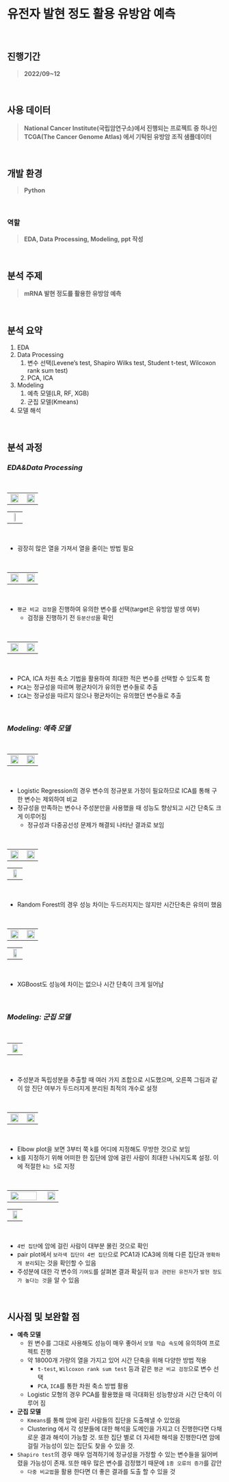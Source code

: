 # 유전자 발현 정도 활용 유방암 예측

<br>

## 진행기간
> **2022/09~12**
<br>


## 사용 데이터
> **National Cancer Institute(국립암연구소)에서 진행되는 프로젝트 중 하나인 TCGA(The Cancer Genome Atlas) 에서 기탁된 유방암 조직 샘플데이터**
<br>

## 개발 환경
> **Python**
<br>

### 역할
> **EDA,  Data Processing, Modeling, ppt 작성**
<br>

## 분석 주제
> **mRNA 발현 정도를 활용한 유방암 예측**
<br>


## 분석 요약

1. EDA
2. Data Processing
    1. 변수 선택(Levene’s test, Shapiro Wilks test, Student t-test, Wilcoxon rank sum test)
    2. PCA, ICA
3. Modeling
    1. 예측 모델(LR, RF, XGB)
    2. 군집 모델(Kmeans)
4. 모델 해석
<br>

## 분석 과정

### *EDA&Data Processing*
<br>

<table width="100%">
  <tr>
    <td align="left" width="50%">
      <img src="https://github.com/user-attachments/assets/49ea475a-b09b-4873-8aa3-65b7badf4504" width="95%">
    </td>
    <td align="right" width="50%">
      <img src="https://github.com/user-attachments/assets/95809509-ecfb-40a9-a8cc-8af51dea2a40" width="95%">
    </td>
  </tr>
</table>

<table width="100%">
  <tr>
    <td align="center">
      <img src="https://github.com/user-attachments/assets/cabf6bb4-96ec-441c-b6ab-f8b46bc7a370" width="48%">
    </td>
  </tr>
</table>
<br>

- 굉장히 많은 열을 가져서 열을 줄이는 방법 필요

<br>

<table width="100%">
  <tr>
    <td align="left" width="50%">
      <img src="https://github.com/user-attachments/assets/3d8cbfaa-1f23-43ef-bf89-9803b4687287" width="95%">
    </td>
    <td align="right" width="50%">
      <img src="https://github.com/user-attachments/assets/8386399b-b4c1-4b7e-b611-689eefd9c488" width="95%">
    </td>
  </tr>
</table>
<br>

- `평균 비교 검정`을 진행하여 유의한 변수를 선택(target은 유방암 발생 여부)
    - 검정을 진행하기 전 `등분산성`을 확인

<br>

<table width="100%">
  <tr>
    <td align="left" width="50%">
      <img src="https://github.com/user-attachments/assets/913d6a6a-980f-44ba-9237-c9f4dbcd3465" width="95%">
    </td>
    <td align="right" width="50%">
      <img src="https://github.com/user-attachments/assets/8b09e83f-de91-47e8-a753-dacba8c7dfcb" width="95%">
    </td>
  </tr>
</table>
<br>

- PCA, ICA 차원 축소 기법을 활용하여 최대한 적은 변수를 선택할 수 있도록 함
- `PCA`는 정규성을 따르며 평균차이가 유의한 변수들로 추출
- `ICA`는 정규성을 따르지 않으나 평균차이는 유의했던 변수들로 추출

<br>

### *Modeling: 예측 모델*
<br>
<table width="100%">
  <tr>
    <td align="left" width="50%">
      <img src="https://github.com/user-attachments/assets/4853336a-96fe-4020-99a9-735bbb4a3cdc" width="95%">
    </td>
    <td align="right" width="50%">
      <img src="https://github.com/user-attachments/assets/6cb59f11-ea53-4151-bc29-1a7f7592b0db" width="95%">
    </td>
  </tr>
</table>
<br>

- Logistic Regression의 경우 변수의 정규분포 가정이 필요하므로 ICA를 통해 구한 변수는 제외하여 비교
- 정규성을 만족하는 변수나 주성분만을 사용했을 때 성능도 향상되고 시간 단축도 크게 이루어짐
    - 정규성과 다중공선성 문제가 해결되 나타난 결과로 보임

<br>

<table width="100%">
  <tr>
    <td align="left" width="50%">
      <img src="https://github.com/user-attachments/assets/33174549-8577-4861-a97e-95ded1e6d983" width="95%">
    </td>
    <td align="right" width="50%">
      <img src="https://github.com/user-attachments/assets/1c11765f-fc6c-4d3c-8dca-2a47e08a5480" width="95%">
    </td>
  </tr>
</table>

<table width="100%">
  <tr>
    <td align="center">
      <img src="https://github.com/user-attachments/assets/1530b990-0c92-44ba-ad46-6426ab32317a" width="60%">
    </td>
  </tr>
</table>
<br>

- Random Forest의 경우 성능 차이는 두드러지지는 않지만 시간단축은 유의미 했음

<br>

<table width="100%">
  <tr>
    <td align="left" width="50%">
      <img src="https://github.com/user-attachments/assets/c0a2eaad-6043-4501-b162-a4e5d5e9feef" width="95%">
    </td>
    <td align="right" width="50%">
      <img src="https://github.com/user-attachments/assets/0f3086d0-dc05-4b2a-9f06-c16d4f8e7e10" width="95%">
    </td>
  </tr>
</table>

<table width="100%">
  <tr>
    <td align="center">
      <img src="https://github.com/user-attachments/assets/ea91bc6c-3884-4d9b-a74f-b5f76aa3d70d" width="60%">
    </td>
  </tr>
</table>
<br>

- XGBoost도 성능에 차이는 없으나 시간 단축이 크게 일어남

<br>

### *Modeling: 군집 모델*
<br>

<table width="100%">
  <tr>
    <td align="center">
      <img src="https://github.com/user-attachments/assets/761471e5-019a-4be4-8726-6ad56c6bad33" width="80%">
    </td>
  </tr>
</table>
<br>

- 주성분과 독립성분을 추출할 때 여러 가지 조합으로 시도했으며, 오른쪽 그림과 같이 암 진단 여부가 두드러지게 분리된 최적의 개수로 설정

<br>

<table width="100%">
  <tr>
    <td align="left" width="50%">
      <img src="https://github.com/user-attachments/assets/14b60df5-0848-461b-a6e1-cf7345ffc2d2" width="95%">
    </td>
    <td align="right" width="50%">
      <img src="https://github.com/user-attachments/assets/0ddd92f0-210a-4730-a9c2-8c86818c5b40" width="95%">
    </td>
  </tr>
</table>

<br>

- Elbow plot을 보면 3부터 쭉 k를 어디에 지정해도 무방한 것으로 보임
- k를 지정하기 위해 어떠한 한 집단에 암에 걸린 사람이 최대한 나눠지도록 설정. 이에 적절한 `k는 5`로 지정

<br>

<table width="100%">
  <tr>
    <td align="left" width="70%">
      <img src="https://github.com/user-attachments/assets/6a9413e1-a49c-4036-9c35-45341f36e8db" width="95%">
    </td>
    <td align="right" width="30%">
      <img src="https://github.com/user-attachments/assets/f109fa9d-70ae-4f90-a626-e250fed77026" width="95%">
    </td>
  </tr>
</table>

<table width="100%">
  <tr>
    <td align="center">
      <img src="https://github.com/user-attachments/assets/4f25c472-b1f7-4d6f-ab02-ac58b38276f8" width="70%">
    </td>
  </tr>
</table>
<br>

- `4번 집단`에 암에 걸린 사람이 대부분 몰린 것으로 확인
- pair plot에서 `보라색 집단이 4번 집단`으로 PCA1과 ICA3에 의해 다른 집단과 `명확하게 분리`되는 것을 확인할 수 있음
- 주성분에 대한 각 변수의 `기여도`를 살펴본 결과 확실히 `암과 관련된 유전자`가 `발현 정도가 높다는 것`을 알 수 있음

<br>

## 시사점 및 보완할 점

- **예측 모델**
    - 원 변수를 그대로 사용해도 성능이 매우 좋아서 `모델 학습 속도`에 유의하여 프로젝트 진행
    - 약 18000개 가량의 열을 가지고 있어 시간 단축을 위해 다양한 방법 적용
        - `t-test`, `Wilcoxon rank sum test` 등과 같은 `평균 비교 검정`으로 변수 선택
        - `PCA`, `ICA`를 통한 차원 축소 방법 활용
    - Logistic 모형의 경우 PCA를 활용했을 때 극대화된 성능향상과 시간 단축이 이루어 짐
- **군집 모델**
    - `Kmeans`를 통해 암에 걸린 사람들의 집단을 도출해낼 수 있었음
    - Clustering 에서 각 성분들에 대한 해석을 도메인을 가지고 더 진행한다면 다채로운 결과 해석이 가능할 것. 또한 집단 별로 더 자세한 해석을 진행한다면 암에 걸릴 가능성이 있는 집단도 찾을 수 있을 것.
- `Shapiro test`의 경우 매우 엄격하기에 정규성을 가정할 수 있는 변수들을 잃어버렸을 가능성이 존재. 또한 매우 많은 변수를 검정했기 때문에 `1종 오류의 증가`를 감안
    - `다중 비교법`을 활용 한다면 더 좋은 결과를 도출 할 수 있을 것

